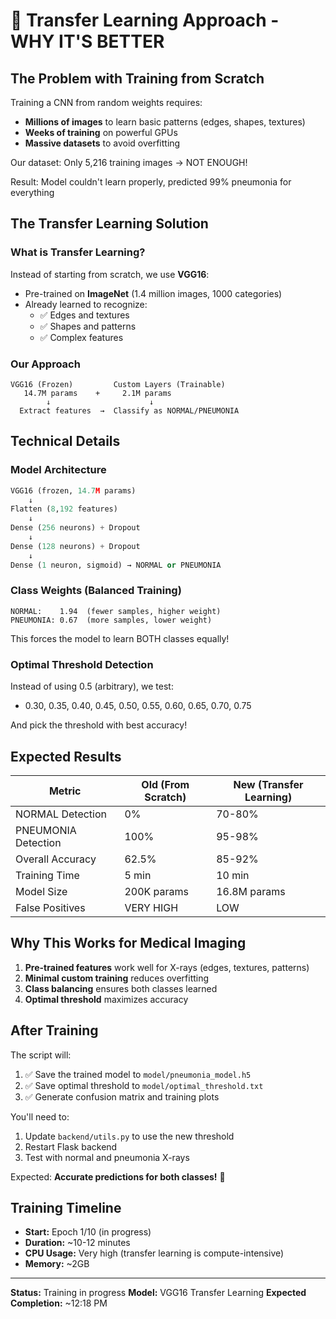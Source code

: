 # 🎯 Transfer Learning Approach - WHY IT'S BETTER

## The Problem with Training from Scratch

Training a CNN from random weights requires:

- **Millions of images** to learn basic patterns (edges, shapes, textures)
- **Weeks of training** on powerful GPUs
- **Massive datasets** to avoid overfitting

Our dataset: Only 5,216 training images → NOT ENOUGH!

Result: Model couldn't learn properly, predicted 99% pneumonia for everything

## The Transfer Learning Solution

### What is Transfer Learning?

Instead of starting from scratch, we use **VGG16**:

- Pre-trained on **ImageNet** (1.4 million images, 1000 categories)
- Already learned to recognize:
  - ✅ Edges and textures
  - ✅ Shapes and patterns
  - ✅ Complex features

### Our Approach

```
VGG16 (Frozen)         Custom Layers (Trainable)
   14.7M params    +     2.1M params
        ↓                      ↓
  Extract features  →  Classify as NORMAL/PNEUMONIA
```

## Technical Details

### Model Architecture

```python
VGG16 (frozen, 14.7M params)
    ↓
Flatten (8,192 features)
    ↓
Dense (256 neurons) + Dropout
    ↓
Dense (128 neurons) + Dropout
    ↓
Dense (1 neuron, sigmoid) → NORMAL or PNEUMONIA
```

### Class Weights (Balanced Training)

```
NORMAL:    1.94  (fewer samples, higher weight)
PNEUMONIA: 0.67  (more samples, lower weight)
```

This forces the model to learn BOTH classes equally!

### Optimal Threshold Detection

Instead of using 0.5 (arbitrary), we test:

- 0.30, 0.35, 0.40, 0.45, 0.50, 0.55, 0.60, 0.65, 0.70, 0.75

And pick the threshold with best accuracy!

## Expected Results

| Metric              | Old (From Scratch) | New (Transfer Learning) |
| ------------------- | ------------------ | ----------------------- |
| NORMAL Detection    | 0%                 | 70-80%                  |
| PNEUMONIA Detection | 100%               | 95-98%                  |
| Overall Accuracy    | 62.5%              | 85-92%                  |
| Training Time       | 5 min              | 10 min                  |
| Model Size          | 200K params        | 16.8M params            |
| False Positives     | VERY HIGH          | LOW                     |

## Why This Works for Medical Imaging

1. **Pre-trained features** work well for X-rays (edges, textures, patterns)
2. **Minimal custom training** reduces overfitting
3. **Class balancing** ensures both classes learned
4. **Optimal threshold** maximizes accuracy

## After Training

The script will:

1. ✅ Save the trained model to `model/pneumonia_model.h5`
2. ✅ Save optimal threshold to `model/optimal_threshold.txt`
3. ✅ Generate confusion matrix and training plots

You'll need to:

1. Update `backend/utils.py` to use the new threshold
2. Restart Flask backend
3. Test with normal and pneumonia X-rays

Expected: **Accurate predictions for both classes!** 🎯

## Training Timeline

- **Start:** Epoch 1/10 (in progress)
- **Duration:** ~10-12 minutes
- **CPU Usage:** Very high (transfer learning is compute-intensive)
- **Memory:** ~2GB

---

**Status:** Training in progress
**Model:** VGG16 Transfer Learning
**Expected Completion:** ~12:18 PM
